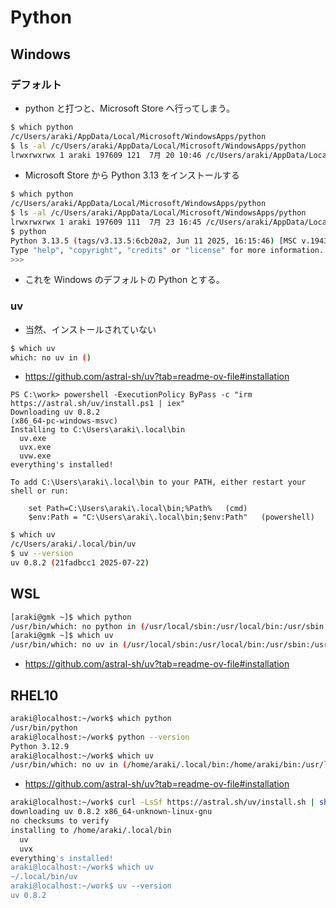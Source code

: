 # Python
## Windows
### デフォルト

- python と打つと、Microsoft Store へ行ってしまう。

```bash
$ which python
/c/Users/araki/AppData/Local/Microsoft/WindowsApps/python
$ ls -al /c/Users/araki/AppData/Local/Microsoft/WindowsApps/python
lrwxrwxrwx 1 araki 197609 121  7月 20 10:46 /c/Users/araki/AppData/Local/Microsoft/WindowsApps/python -> '/c/Program Files/WindowsApps/Microsoft.DesktopAppInstaller_1.26.400.0_x64__8wekyb3d8bbwe/AppInstallerPythonRedirector.exe'*
```

- Microsoft Store から Python 3.13 をインストールする

```bash
$ which python
/c/Users/araki/AppData/Local/Microsoft/WindowsApps/python
$ ls -al /c/Users/araki/AppData/Local/Microsoft/WindowsApps/python
lrwxrwxrwx 1 araki 197609 111  7月 23 16:45 /c/Users/araki/AppData/Local/Microsoft/WindowsApps/python -> '/c/Program Files/WindowsApps/PythonSoftwareFoundation.Python.3.13_3.13.1520.0_x64__qbz5n2kfra8p0/python3.13.exe'*
$ python
Python 3.13.5 (tags/v3.13.5:6cb20a2, Jun 11 2025, 16:15:46) [MSC v.1943 64 bit (AMD64)] on win32
Type "help", "copyright", "credits" or "license" for more information.
>>> 
```

- これを Windows のデフォルトの Python とする。

### uv

- 当然、インストールされていない

```bash
$ which uv
which: no uv in ()
```

- https://github.com/astral-sh/uv?tab=readme-ov-file#installation

```pwsh
PS C:\work> powershell -ExecutionPolicy ByPass -c "irm https://astral.sh/uv/install.ps1 | iex"
Downloading uv 0.8.2
(x86_64-pc-windows-msvc)
Installing to C:\Users\araki\.local\bin
  uv.exe
  uvx.exe
  uvw.exe
everything's installed!

To add C:\Users\araki\.local\bin to your PATH, either restart your shell or run:

    set Path=C:\Users\araki\.local\bin;%Path%   (cmd)
    $env:Path = "C:\Users\araki\.local\bin;$env:Path"   (powershell)
```

```bash
$ which uv
/c/Users/araki/.local/bin/uv
$ uv --version
uv 0.8.2 (21fadbcc1 2025-07-22)
```

## WSL

```bash
[araki@gmk ~]$ which python
/usr/bin/which: no python in (/usr/local/sbin:/usr/local/bin:/usr/sbin:/usr/bin:/sbin:/bin:/usr/games:/usr/local/games:/usr/lib/wsl/lib)
[araki@gmk ~]$ which uv
/usr/bin/which: no uv in (/usr/local/sbin:/usr/local/bin:/usr/sbin:/usr/bin:/sbin:/bin:/usr/games:/usr/local/games:/usr/lib/wsl/lib)
```

- https://github.com/astral-sh/uv?tab=readme-ov-file#installation


## RHEL10

```bash
araki@localhost:~/work$ which python
/usr/bin/python
araki@localhost:~/work$ python --version
Python 3.12.9
araki@localhost:~/work$ which uv
/usr/bin/which: no uv in (/home/araki/.local/bin:/home/araki/bin:/usr/local/bin:/usr/local/sbin:/usr/bin:/usr/sbin)
```

- https://github.com/astral-sh/uv?tab=readme-ov-file#installation

```bash
araki@localhost:~/work$ curl -LsSf https://astral.sh/uv/install.sh | sh
downloading uv 0.8.2 x86_64-unknown-linux-gnu
no checksums to verify
installing to /home/araki/.local/bin
  uv
  uvx
everything's installed!
araki@localhost:~/work$ which uv
~/.local/bin/uv
araki@localhost:~/work$ uv --version
uv 0.8.2
```